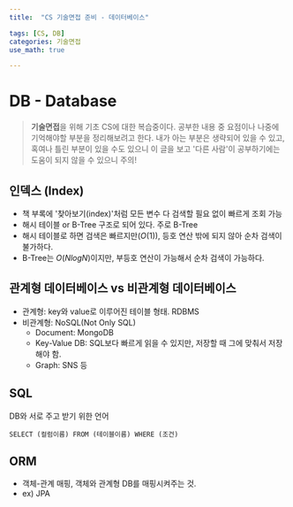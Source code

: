 ```yaml
---
title:	"CS 기술면접 준비 - 데이터베이스"

tags: [CS, DB]
categories: 기술면접
use_math: true

---
```

# DB - Database

> **기술면접**을 위해 기초 CS에 대한 복습중이다.
공부한 내용 중 요점이나 나중에 기억해야할 부분을 정리해보려고 한다.
내가 아는 부분은 생략되어 있을 수 있고, 혹여나 틀린 부분이 있을 수도 있으니 이 글을 보고 '다른 사람'이 공부하기에는 도움이 되지 않을 수 있으니 주의!


## 인덱스 (Index)
- 책 부록에 '찾아보기(index)'처럼 모든 변수 다 검색할 필요 없이 빠르게 조회 가능
- 해시 테이블 or B-Tree 구조로 되어 있다. 주로 B-Tree
- 해시 테이블로 하면 검색은 빠르지만($O(1)$), 등호 연산 밖에 되지 않아 순차 검색이 불가하다.
- B-Tree는 $O(NlogN)$이지만, 부등호 연산이 가능해서 순차 검색이 가능하다.

## 관계형 데이터베이스 vs 비관계형 데이터베이스
- 관계형: key와 value로 이루어진 테이블 형태. RDBMS
- 비관계형: NoSQL(Not Only SQL)
    - Document: MongoDB
    - Key-Value DB: SQL보다 빠르게 읽을 수 있지만, 저장할 때 그에 맞춰서 저장해야 함.
    - Graph: SNS 등
    
## SQL
DB와 서로 주고 받기 위한 언어
```
SELECT (컬럼이름) FROM (테이블이름) WHERE (조건)
```

## ORM
- 객체-관계 매핑, 객체와 관계형 DB를 매핑시켜주는 것.
- ex) JPA